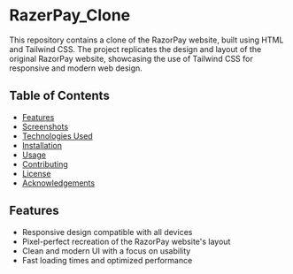 # RazerPay_Clone

This repository contains a clone of the RazorPay website, built using HTML and Tailwind CSS. The project replicates the design and layout of the original RazorPay website, showcasing the use of Tailwind CSS for responsive and modern web design.

## Table of Contents

- [Features](#features)
- [Screenshots](#screenshots)
- [Technologies Used](#technologies-used)
- [Installation](#installation)
- [Usage](#usage)
- [Contributing](#contributing)
- [License](#license)
- [Acknowledgements](#acknowledgements)

## Features

- Responsive design compatible with all devices
- Pixel-perfect recreation of the RazorPay website's layout
- Clean and modern UI with a focus on usability
- Fast loading times and optimized performance

